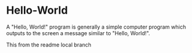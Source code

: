 # Hello-World

A "Hello, World!" program is generally a simple computer program which outputs to the screen a message similar to "Hello, World!".

This from the readme local branch